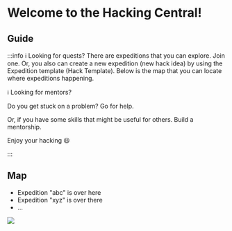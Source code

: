 # Welcome to the Hacking Central!


## Guide
:::info
:information_source: Looking for quests?
There are expeditions that you can explore. Join one. 
Or, you also can create a new expedition (new hack idea) by using the Expedition template (Hack Template).
Below is the map that you can locate where expeditions happening.

:information_source: Looking for mentors?

Do you get stuck on a problem? Go for help.

Or, if you have some skills that might be useful for others. Build a mentorship.


Enjoy your hacking :smiley: 

:::

## Map
* Expedition "abc" is over here
* Expedition "xyz" is over there
* ...

![](https://i.imgur.com/i7IXD1F.png)
